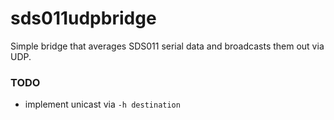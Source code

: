 # sds011udpbridge
Simple bridge that averages SDS011 serial data and broadcasts them out via UDP.

### TODO
 - implement unicast via `-h destination`
 